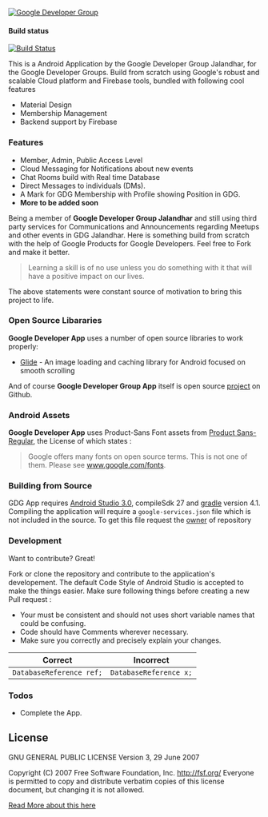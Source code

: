 [![Google Developer Group](http://www.gdgjalandhar.com/img/new%20Looo.png)](http://www.gdgjalandhar.com/)

#### Build status 

[![Build Status](https://travis-ci.org/coder3101/gdgApp.svg?branch=master)](https://travis-ci.org/coder3101/gdgApp)


This is a Android Application by the Google Developer Group Jalandhar, for the Google Developer Groups. Build from scratch using Google's robust and scalable Cloud platform and Firebase tools, bundled with following cool features

  - Material Design
  - Membership Management
  - Backend support by Firebase 

### Features

  - Member, Admin, Public Access Level
  - Cloud Messaging for Notifications about new events
  - Chat Rooms build with Real time Database
  - Direct Messages to individuals (DMs).
  - A Mark for GDG Membership with Profile showing Position in GDG.
  - **More to be added soon**

Being a member of  **Google Developer Group Jalandhar** and still using third party services for Communications and Announcements regarding Meetups and other events in GDG Jalandhar. Here is something build from scratch with the help of Google Products for Google Developers. Feel free to Fork and make it better.

> Learning a skill is of no use unless you do something with it that will have a positive impact on our lives.

The above statements were constant source of motivation to bring this project to life.

### Open Source Libararies

**Google Developer App** uses a number of open source libraries to work properly:

* [Glide](https://github.com/bumptech/glide) - An image loading and caching library for Android focused on smooth scrolling

And of course **Google Developer Group App** itself is open source [project](www.github.com/coder3101/gdgApp) on Github.


### Android Assets 
**Google Developer App** uses Product-Sans Font assets from [Product Sans-Regular](https://github.com/leotm/ProductSans-Regular), the License of which states :
> Google offers many fonts on open source terms. This is not one of them. Please see www.google.com/fonts.
### Building from Source

GDG App requires [Android Studio 3.0](https://developer.android.com/studio/index.html), compileSdk 27 and [gradle](https://gradle.org/) version 4.1. Compiling the application will require a `google-services.json` file which is not included in the source. To get this file request the [owner](mailto:ashar786khan@gmail.com) of repository  

### Development

Want to contribute? Great!

Fork or clone the repository and contribute to the application's developement.
The default Code Style of Android Studio is accepted to make the things easier.
Make sure following things before creating a new Pull request :
- Your must be consistent and should not uses short variable names that could be confusing.
- Code should have Comments wherever necessary.
- Make sure you correctly and precisely explain your changes.
 
 | Correct | Incorrect |
 |---------|-----------|
 | ```DatabaseReference ref;``` | ```DatabaseReference x;``` |

### Todos
 - Complete the App.

License
----

GNU GENERAL PUBLIC LICENSE
                       Version 3, 29 June 2007

 Copyright (C) 2007 Free Software Foundation, Inc. <http://fsf.org/>
 Everyone is permitted to copy and distribute verbatim copies
 of this license document, but changing it is not allowed.

[Read More about this here ](https://github.com/coder3101/gdgApp/blob/master/LICENSE)
